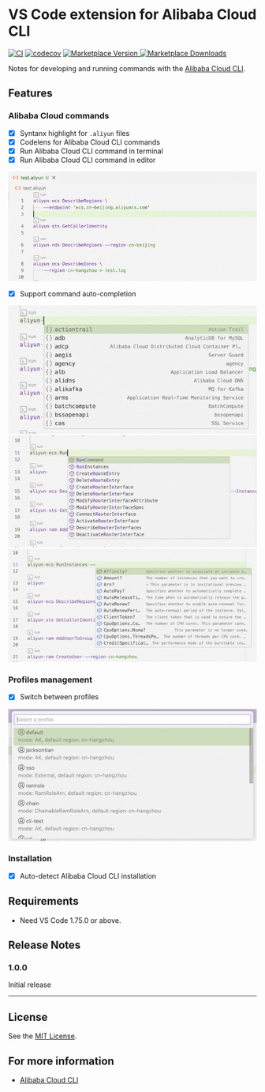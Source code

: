 # VS Code extension for Alibaba Cloud CLI

[![CI](https://github.com/aliyun/alibaba-cloud-cli-extension-vscode/actions/workflows/CI.yml/badge.svg)](https://github.com/aliyun/alibaba-cloud-cli-extension-vscode/actions/workflows/CI.yml)
[![codecov](https://codecov.io/github/aliyun/alibaba-cloud-cli-extension-vscode/graph/badge.svg?token=BJMY7C7VGR)](https://codecov.io/github/aliyun/alibaba-cloud-cli-extension-vscode)
[![Marketplace Version](https://img.shields.io/vscode-marketplace/v/alibabacloud-openapi.aliyuncli.svg)
![Marketplace Downloads](https://img.shields.io/vscode-marketplace/d/alibabacloud-openapi.aliyuncli.svg)](https://marketplace.visualstudio.com/items?itemName=alibabacloud-openapi.aliyuncli)

Notes for developing and running commands with the [Alibaba Cloud CLI](https://github.com/aliyun/aliyun-cli).

## Features

### Alibaba Cloud commands

- [x] Syntanx highlight for `.aliyun` files
- [x] Codelens for Alibaba Cloud CLI commands
- [x] Run Alibaba Cloud CLI command in terminal
- [x] Run Alibaba Cloud CLI command in editor

![Codelens for CLI commands](./figures/codelens.png)

- [x] Support command auto-completion

![Auto completion 1](./figures/auto-completion-1.png)
![Auto completion 2](./figures/auto-completion-2.png)
![Auto completion 2](./figures/auto-completion-3.png)

### Profiles management

- [x] Switch between profiles

![Switch between profiles](./figures/profiles.png)

### Installation

- [x] Auto-detect Alibaba Cloud CLI installation

## Requirements

- Need VS Code 1.75.0 or above.

## Release Notes

### 1.0.0

Initial release

---

## License

See the [MIT License](./LICENSE).

## For more information

- [Alibaba Cloud CLI](https://github.com/aliyun/aliyun-cli)
